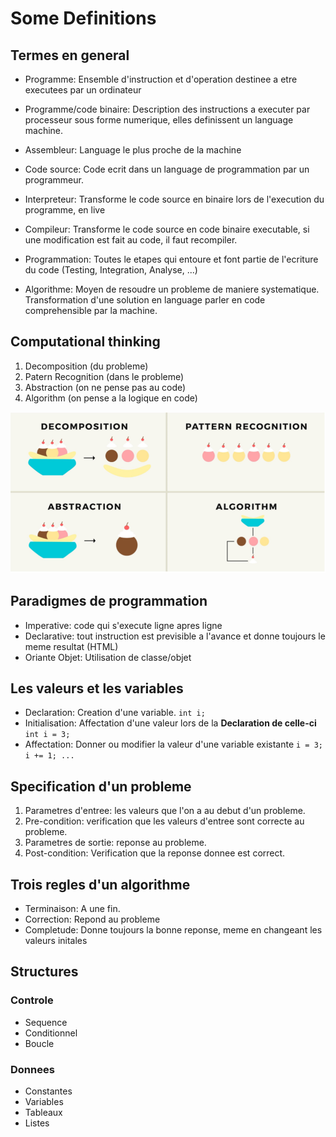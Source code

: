 # Some Definitions

## Termes en general

- Programme: Ensemble d'instruction et d'operation destinee a etre executees par un ordinateur

- Programme/code binaire: Description des instructions a executer par processeur sous forme numerique, elles definissent un language machine.

- Assembleur: Language le plus proche de la machine

- Code source: Code ecrit dans un language de programmation par un programmeur.

- Interpreteur: Transforme le code source en binaire lors de l'execution du programme, en live

- Compileur: Transforme le code source en code binaire executable, si une modification est fait au code, il faut recompiler.

- Programmation: Toutes le etapes qui entoure et font partie de l'ecriture du code (Testing, Integration, Analyse, ...)

- Algorithme: Moyen de resoudre un probleme de maniere systematique. Transformation d'une solution en language parler en code comprehensible par la machine.

## Computational thinking

1. Decomposition (du probleme)
2. Patern Recognition (dans le probleme)
3. Abstraction (on ne pense pas au code)
4. Algorithm (on pense a la logique en code)

![1705231128921](image/definitions/1705231128921.png)

## Paradigmes de programmation

- Imperative: code qui s'execute ligne apres ligne
- Declarative: tout instruction est previsible a l'avance et donne toujours le meme resultat (HTML)
- Oriante Objet: Utilisation de classe/objet

## Les valeurs et les variables

- Declaration: Creation d'une variable. `int i;`
- Initialisation: Affectation d'une valeur lors de la **Declaration de celle-ci** `int i = 3;`
- Affectation: Donner ou modifier la valeur d'une variable existante `i = 3; i += 1; ...`

## Specification d'un probleme

1. Parametres d'entree: les valeurs que l'on a au debut d'un probleme.
2. Pre-condition: verification que les valeurs d'entree sont correcte au probleme.
3. Parametres de sortie: reponse au probleme.
4. Post-condition: Verification que la reponse donnee est correct.

## Trois regles d'un algorithme

- Terminaison: A une fin.
- Correction: Repond au probleme
- Completude: Donne toujours la bonne reponse, meme en changeant les valeurs initales

## Structures

### Controle
- Sequence
- Conditionnel
- Boucle

### Donnees
- Constantes
- Variables
- Tableaux
- Listes

